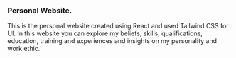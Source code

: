 ### Personal Website.

This is the personal website created using React and used Tailwind CSS for UI. In this website you can explore my beliefs, skills, qualifications, education, training and experiences and insights on my personality and work ethic.
